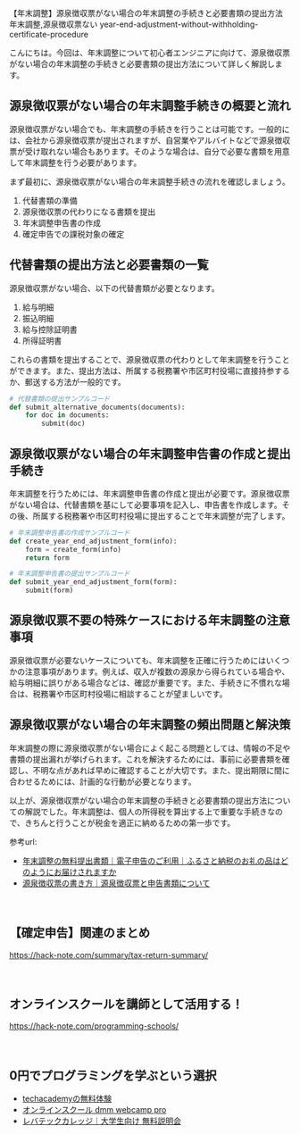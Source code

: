 【年末調整】源泉徴収票がない場合の年末調整の手続きと必要書類の提出方法
年末調整,源泉徴収票ない
year-end-adjustment-without-withholding-certificate-procedure

こんにちは。今回は、年末調整について初心者エンジニアに向けて、源泉徴収票がない場合の年末調整の手続きと必要書類の提出方法について詳しく解説します。

## 源泉徴収票がない場合の年末調整手続きの概要と流れ

源泉徴収票がない場合でも、年末調整の手続きを行うことは可能です。一般的には、会社から源泉徴収票が提出されますが、自営業やアルバイトなどで源泉徴収票が受け取れない場合もあります。そのような場合は、自分で必要な書類を用意して年末調整を行う必要があります。

まず最初に、源泉徴収票がない場合の年末調整手続きの流れを確認しましょう。

1. 代替書類の準備
2. 源泉徴収票の代わりになる書類を提出
3. 年末調整申告書の作成
4. 確定申告での課税対象の確定

## 代替書類の提出方法と必要書類の一覧

源泉徴収票がない場合、以下の代替書類が必要となります。
1. 給与明細
2. 振込明細
3. 給与控除証明書
4. 所得証明書

これらの書類を提出することで、源泉徴収票の代わりとして年末調整を行うことができます。また、提出方法は、所属する税務署や市区町村役場に直接持参するか、郵送する方法が一般的です。

```python
# 代替書類の提出サンプルコード
def submit_alternative_documents(documents):
    for doc in documents:
        submit(doc)
```

## 源泉徴収票がない場合の年末調整申告書の作成と提出手続き

年末調整を行うためには、年末調整申告書の作成と提出が必要です。源泉徴収票がない場合は、代替書類を基にして必要事項を記入し、申告書を作成します。その後、所属する税務署や市区町村役場に提出することで年末調整が完了します。

```python
# 年末調整申告書の作成サンプルコード
def create_year_end_adjustment_form(info):
    form = create_form(info)
    return form

# 年末調整申告書の提出サンプルコード
def submit_year_end_adjustment_form(form):
    submit(form)
```

## 源泉徴収票不要の特殊ケースにおける年末調整の注意事項

源泉徴収票が必要ないケースについても、年末調整を正確に行うためにはいくつかの注意事項があります。例えば、収入が複数の源泉から得られている場合や、給与明細に誤りがある場合などは、確認が重要です。また、手続きに不慣れな場合は、税務署や市区町村役場に相談することが望ましいです。

## 源泉徴収票がない場合の年末調整の頻出問題と解決策

年末調整の際に源泉徴収票がない場合によく起こる問題としては、情報の不足や書類の提出漏れが挙げられます。これを解決するためには、事前に必要書類を確認し、不明な点があれば早めに確認することが大切です。また、提出期限に間に合わせるためには、計画的な行動が必要となります。

以上が、源泉徴収票がない場合の年末調整の手続きと必要書類の提出方法についての解説でした。年末調整は、個人の所得税を算出する上で重要な手続きなので、きちんと行うことが税金を適正に納めるための第一歩です。

参考url:
- [年末調整の無料提出書類｜電子申告のご利用｜ふるさと納税のお礼の品はどのようにお届けされますか](https://www.nta.go.jp/tetsuzuki/shinsei/tetsuzuki/easyreturn/easyreturn60.htm)
- [源泉徴収票の書き方｜源泉徴収票と申告書類について](https://www.shinsei-shiryou.com/gensen/9018)

　

## 【確定申告】関連のまとめ
https://hack-note.com/summary/tax-return-summary/

　

## オンラインスクールを講師として活用する！
https://hack-note.com/programming-schools/

　

## 0円でプログラミングを学ぶという選択
- [techacademyの無料体験](//af.moshimo.com/af/c/click?a_id=2612475&amp;p_id=1555&amp;pc_id=2816&amp;pl_id=22706&amp;url=https%3a%2f%2ftechacademy.jp%2fhtmlcss-trial%3futm_source%3dmoshimo%26utm_medium%3daffiliate%26utm_campaign%3dtextad)
- [オンラインスクール dmm webcamp pro](//af.moshimo.com/af/c/click?a_id=2612482&amp;p_id=1363&amp;pc_id=2297&amp;pl_id=39999&amp;guid=on)
- [レバテックカレッジ｜大学生向け 無料説明会](//af.moshimo.com/af/c/click?a_id=4071793&p_id=3198&pc_id=7488&pl_id=41848)

